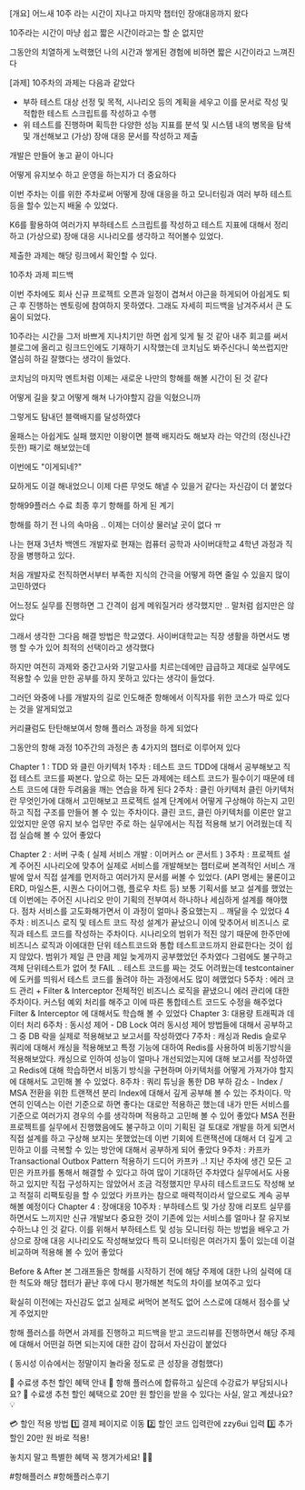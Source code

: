 [개요]
어느새 10주 라는 시간이 지나고 마지막 챕터인 장애대응까지 왔다

10주라는 시간이 마냥 쉽고 짧은 시간이라고는 할 순 없지만 

그동안의 치열하게 노력했던 나의 시간과 쌓게된 경험에 비하면 짧은 시간이라고 느껴진다 

 

[과제]
10주차의 과제는 다음과 같았다 

- 부하 테스트 대상 선정 및 목적, 시나리오 등의 계획을 세우고 이를 문서로 작성 및 
   적합한 테스트 스크립트를 작성하고 수행
- 위 테스트를 진행하며 획득한 다양한 성능 지표를 분석 및 시스템 내의 병목을 탐색 및 개선해보고 
  (가상) 장애 대응 문서를 작성하고 제출
 

개발은 만들어 놓고 끝이 아니다

어떻게 유지보수 하고 운영을 하는지가 더 중요하다

 

이번 주차는 이를 위한 주차로써 어떻게 장애 대응을 하고 모니터링과 여러 부하 테스트 등을 할수 있는지 배울 수 있었다.

K6를 활용하여 여러가지 부하테스트 스크립트를 작성하고 테스트 지표에 대해서 정리하고 (가상으로) 장애 대응 시나리오를 생각하고 적어볼수 있었다.

 

제출한 과제는 해당 링크에서 확인할 수 있다.

 

10주차 과제 피드백
 


 

 

이번 주차에도 회사 신규 프로젝트 오픈과 일정이 겹쳐서 야근을 하게되어 아쉽게도 퇴근 후 진행하는 멘토링에 참여하지 못하였다. 그래도 자세히 피드백을 남겨주셔서 큰 도움이 되었다. 

10주라는 시간을 그저 바쁘게 지나치기만 하면 쉽게 잊게 될 것 같아 내주 회고를 써서 블로그에 올리고 링크드인에도 기재하기 시작했는데 코치님도 봐주신다니 쑥쓰럽지만 열심히 하길 잘했다는 생각이 들었다. 

 

코치님의 마지막 멘트처럼 이제는 새로운 나만의 항해를 해볼 시간이 된 것 같다

어떻게 길을 찾고 어떻게 해쳐 나가야할지 감을 익혔으니까 

 


 

 

그렇게도 탐내던 블랙배지를 달성하였다

올패스는 아쉽게도 실패 했지만 이왕이면 블랙 배지라도 해보자 라는 약간의 (정신나간듯한) 패기로 해보았는데

이번에도 "이게되네?" 

묘하게도 이걸 해내었으니 이제 다른 무엇도 해낼 수 있을거 같다는 자신감이 더 붙었다  

 

항해99플러스 수료 최종 후기
항해를 하게 된 계기

항해를 하기 전 나의 속마음 .. 이제는 더이상 물러날 곳이 없다 ㅠ
 

나는 현재 3년차 백엔드 개발자로 현재는 컴퓨터 공학과 사이버대학교 4학년 과정과 직장을 병행하고 있다.

처음 개발자로 전직하면서부터 부족한 지식의 간극을 어떻게 하면 줄일 수 있을지 많이 고민하였다 

어느정도 실무를 진행하면 그 간격이 쉽게 메워질거라 생각했지만 .. 말처럼 쉽지만은 않았다

그래서 생각한 그다음 해결 방법은 학교였다. 사이버대학교는 직장 생활을 하면서도 병행 할 수가 있어 최적의 선택이라고 생각했다

하지만 여전히 과제와 중간고사와 기말고사를 치르는데에만 급급하고 제대로 실무에도 적용할 수 있을 만한 공부를 하지 못하고 있다는 생각이 들었다.

 

그러던 와중에 나를 개발자의 길로 인도해준 항해에서 이직자를 위한 코스가 따로 있다는 것을 알게되었고 

커리큘럼도 탄탄해보여서 항해 플러스 과정을 하게 되었다

그동안의 항해 과정
10주간의 과정은 총 4가지의 챕터로 이루어져 있다

 

Chapter 1 : TDD 와 클린 아키텍처
1주차  : 테스트 코드
TDD에 대해서 공부해보고 직접 테스트 코드를 짜본다. 앞으로 하는 모든 과제에는 테스트 코드가 필수이기 때문에 테스트 코드에 대한 두려움을 깨는 연습을 하게 된다
2주차 : 클린 아키텍처
클린 아키텍처란 무엇인가에 대해서 고민해보고 프로젝트 설계 단계에서 어떻게 구상해야 하는지 고민하고 직접 구조를 만들어 볼 수 있는 주차이다.  클린 코드, 클린 아키텍처를 이론만 알고 있었지만 운영 유지 보수 업무만 주로 하는 실무에서는 직접 적용해 보기 어려웠는데 직접 실습해 볼 수 있어 좋았다 
 

Chapter 2 : 서버 구축 ( 실제 서비스 개발 : 이머커스 or 콘서트 )
3주차 : 프로젝트 설계
주어진 시나리오에 맞추어 실제로 서비스를 개발해보는 챕터로써 본격적인 서비스 개발에 앞서 직접 설계를 먼저하고 여러가지 문서를 써볼 수 있었다. (API 명세는 물론이고 ERD, 마일스톤, 시퀀스 다이어그램, 플로우 차트 등) 보통 기획서를 보고 설계를 했었는데 이번에는 주어진 시나리오 만이 기획의 전부여서 하나하나 세심하게 설계를 해야했다. 점차 서비스를 고도화해가면서 이 과정이 얼마나 중요했는지 .. 깨달을 수 있었다
4주차 : 비즈니스 로직 및 테스트 코드 작성
설계가 끝났으니 이에 맞추어서 비즈니스 로직과 테스트 코드를 작성하는 주차이다. 시나리오의 범위가 적진 않기 때문에 한주만에 비즈니스 로직과 이에대한 단위 테스트코드와 통합 테스트코드까지 완료한다는 것이 쉽지 않았다. 범위가 제일 큰 만큼 제일 늦게까지 공부했었던 주차였다
그럼에도 불구하고 객체 단위테스트가 없어 첫 FAIL .. 
테스트 코드를 짜는 것도  어려웠는데 testcontainer에 도커를 띄워서 테스트 코드를 돌려야 하는 과정에서도 많이 헤맸었다
5주차 :  에러 코드 관리 + Filter & Interceptor 
전체적인 비즈니스 로직을 끝냈으니 에러 관리에 대한 주차이다. 커스텀 예외 처리를 해주고 이에 따른 통합테스트 코드도 수정을 해주었다
Filter & Interceptor 에 대해서도 학습해 볼 수 있었다
Chapter 3: 대용량 트래픽과 데이터 처리
6주차 : 동시성 제어 - DB Lock
여러 동시성 제어 방법들에 대해서 공부하고 그 중 DB 락을 실제로 적용해보고 보고서를 작성하였다
7주차 : 캐싱과 Redis
슬로우 쿼리에 대해서 캐싱을 적용해보고 특정 기능에 대하여 Redis를 사용하여 비동기방식을 적용해보았다.
캐싱으로 인하여 성능이 얼마나 개선되었는지에 대해 보고서를 작성하였고 Redis에 대해 학습하면서 비동기 방식을 구현하며 아키텍처를 어떻게 가져가야 할지에 대해서도 고민해 볼 수 있었다.
8주차 : 쿼리 튜닝을 통한 DB 부하 감소 - Index / MSA 전환을 위한 트랜잭션 분리 
Index에 대해서 깊게 공부해 볼 수 있는 주차이다. 막연히 인덱스는 이런 기준으로 하면 좋다는 대로만 적용하곤 했는데 내가 만든 서비스를 기준으로 여러가지 경우의 수를 생각하며 적용하고 고민해 볼 수 있어 좋았다 
MSA 전환 프로젝트를 실무에서 진행했음에도 불구하고 이미 기획된 걸 토대로 개발을 하게 되면서 직접 설계를 하고 구상해 보지는 못했었는데 이번 기회에 트랜잭션에 대해서 더 깊게 고민하고 이를 극복할 수 있는 방안에 대해서 공부하게 되어 좋았다
9주차 : 카프카 Transactional Outbox Pattern 적용하기
드디어 카프카 ..! 지난 주차에 생긴 모든 고민은 카프카를 통해서 해결할 수 있다고 하여 많이 기대하던 주차였다 
실무에서도 사용하고 있지만 직접 구성하지는 않았어서 조금 걱정했지만 무사히 테스트코드도 작성해 보고 적절히 리팩토링을 할 수 있었다 
카프카는 참으로 매력적이라서 앞으로도 계속 공부해볼 예정이다 
Chapter 4 : 장애대응
10주차 : 부하테스트 및 가상 장애 리포트 
실무를 하면서도 느끼지만 신규 개발보다 중요한 것이 기존에 있는 서비스를 얼마나 잘 유지보수하느냐 인 것 같다. 이를 위해서 부하테스트 및 성능 모니터링 하는 방법을 배우고 가상으로 장애 대응 시나리오도 작성해보았다
특히 모니터링은 여러가지 툴이 있는데 이걸 비교하며 적용해 볼 수 있어 좋았다
 

Before & After
본 그래프들은 항해를 시작하기 전에 해당 주제에 대한 나의 실력에 대한 척도와 해당 챕터가 끝난 후에 다시 평가해본 척도의 차이를 보여주고 있다

확실히 이전에는 자신감도 없고 실제로 써먹어 본적도 없어 스스로에 대해서 점수를 낮게 주었지만

항해 플러스를 하면서 과제를 진행하고 피드백을 받고 코드리뷰를 진행하면서 해당 주제에 대해서 어떤걸 하면 되는지에 대한 감이 잡혀서 자신감이 붙었다

( 동시성 이슈에서는 정말이지 놀라울 정도로 큰 성장을 경험했다) 


🎉 수료생 추천 할인 혜택 안내 🎉 
항해 플러스에 합류하고 싶은데 수강료가 부담되시나요? 🤔 
수료생 추천 할인 혜택으로 20만 원 할인을 받을 수 있다는 사실, 알고 계셨나요? 💡

💳 할인 적용 방법 
1️⃣ 결제 페이지로 이동 
2️⃣ 할인 코드 입력란에 zzy6ui 입력 
3️⃣ 추가 할인 20만 원 바로 적용!

놓치지 말고 특별한 혜택 꼭 챙겨가세요! 🚀🌟

#항해플러스 #항해플러스후기
